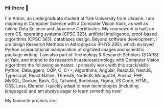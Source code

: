 ### Hi there 👋

I'm Anton, an undergraduate student at Yale University from Ukraine. I am majoring in Computer Science with a Computer Vision track, as well as taking Data Science and Japanese Certificates. My coursework is built on core CS, operating systems (CPSC 323), artificial intelligence, proof-based algorithms (CPSC 365), databases design. Beyond software development, I am takign Research Methods in Astrophysics (PHYS 295), which invloved Python computational manipulation of digitized images and scientific package writing. I am also part of Technology & Research Scholars (STARS) at Yale, and intend to do research in asteroseismology with Computer Vision algorithms the following semester. I primarily work with this stack/skills: Python, Debuggers, OOP, C, C++, Algorithms, Angular, ReactJS, NextJS, Typescript, React Native, ThreeJS, NodeJS, MongoDB, Prisma, PHP, MySQL, Docker, Bash, Git, Tailwind, Bootstrap, Figma, VS Code, HTML, CSS, Less, Blender. I quickly adapt to new technologies (including languages) and am always eager to learn something new!

My favourite projects are:
